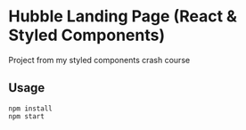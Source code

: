 # Hubble Landing Page (React & Styled Components)

Project from my styled components crash course

## Usage

```
npm install
npm start
```
